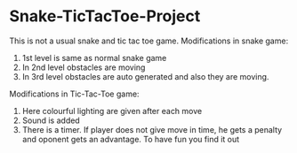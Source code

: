 # Snake-TicTacToe-Project

This is not a usual snake and tic tac toe game. 
Modifications in snake game:
1. 1st level is same as normal snake game
2. In 2nd level obstacles are moving
3. In 3rd level obstacles are auto generated and also they are moving.

Modifications in Tic-Tac-Toe game:
1. Here colourful lighting are given after each move
2. Sound is added
3. There is a timer. If player does not give move in time, he gets a penalty and oponent gets an advantage. To have fun you find it out
